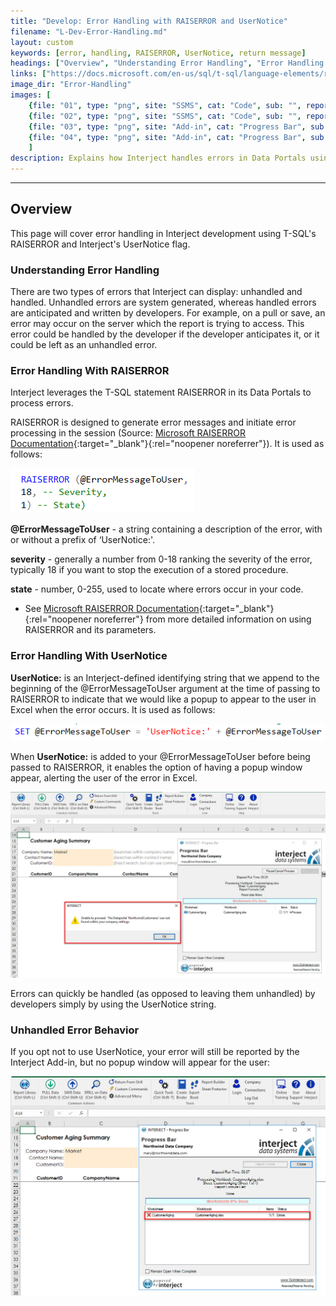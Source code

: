 ```yaml
---
title: "Develop: Error Handling with RAISERROR and UserNotice"
filename: "L-Dev-Error-Handling.md"
layout: custom
keywords: [error, handling, RAISERROR, UserNotice, return message]
headings: ["Overview", "Understanding Error Handling", "Error Handling With RAISERROR", "Error Handling With UserNotice", "Unhandled Error Behavior"]
links: ["https://docs.microsoft.com/en-us/sql/t-sql/language-elements/raiserror-transact-sql?view=sql-server-2017", "https://docs.microsoft.com/en-us/sql/t-sql/language-elements/raiserror-transact-sql?view=sql-server-2017"]
image_dir: "Error-Handling"
images: [
	{file: "01", type: "png", site: "SSMS", cat: "Code", sub: "", report: "", ribbon: "", config: ""}, 
	{file: "02", type: "png", site: "SSMS", cat: "Code", sub: "", report: "", ribbon: "", config: ""}, 
	{file: "03", type: "png", site: "Add-in", cat: "Progress Bar", sub: "Error Popup", report: "", ribbon: "Simple", config: ""}, 
	{file: "04", type: "png", site: "Add-in", cat: "Progress Bar", sub: "", report: "", ribbon: "Simple", config: ""}
	]
description: Explains how Interject handles errors in Data Portals using T-SQL RAISERROR and UserNotice.
---
```

* * *

## Overview

This page will cover error handling in Interject development using T-SQL's RAISERROR and Interject's UserNotice flag.

### Understanding Error Handling

There are two types of errors that Interject can display: unhandled and handled. Unhandled errors are system generated, whereas handled errors are anticipated and written by developers. For example, on a pull or save, an error may occur on the server which the report is trying to access. This error could be handled by the developer if the developer anticipates it, or it could be left as an unhandled error.

### Error Handling With RAISERROR

Interject leverages the T-SQL statement RAISERROR in its Data Portals to process errors.

RAISERROR is designed to generate error messages and initiate error processing in the session (Source: [Microsoft RAISERROR Documentation](https://docs.microsoft.com/en-us/sql/t-sql/language-elements/raiserror-transact-sql?view=sql-server-2017){:target="_blank"}{:rel="noopener noreferrer"}). It is used as follows:

![](/images/Error-Handling/01.png)
<br>

**@ErrorMessageToUser** - a string containing a description of the error, with or without a prefix of ‘UserNotice:'.

**severity** - generally a number from 0-18 ranking the severity of the error, typically 18 if you want to stop the execution of a stored procedure.

**state** - number, 0-255, used to locate where errors occur in your code.

* See [Microsoft RAISERROR Documentation](https://docs.microsoft.com/en-us/sql/t-sql/language-elements/raiserror-transact-sql?view=sql-server-2017){:target="_blank"}{:rel="noopener noreferrer"} from more detailed information on using RAISERROR and its parameters.

### Error Handling With UserNotice

**UserNotice:** is an Interject-defined identifying string that we append to the beginning of the @ErrorMessageToUser argument at the time of passing to RAISERROR to indicate that we would like a popup to appear to the user in Excel when the error occurs. It is used as follows:

![](/images/Error-Handling/02.png)
<br>

When **UserNotice:** is added to your @ErrorMessageToUser before being passed to RAISERROR, it enables the option of having a popup window appear, alerting the user of the error in Excel.

![](/images/Error-Handling/03.png)
<br>

Errors can quickly be handled (as opposed to leaving them unhandled) by developers simply by using the UserNotice string.

### Unhandled Error Behavior

If you opt not to use UserNotice, your error will still be reported by the Interject Add-in, but no popup window will appear for the user:

![](/images/Error-Handling/04.png)
<br>
